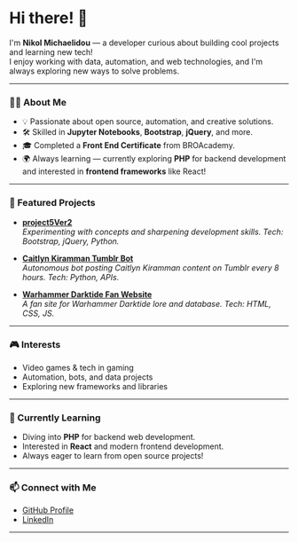 # Hi there! 👋

I'm **Nikol Michaelidou** — a developer curious about building cool projects and learning new tech!  
I enjoy working with data, automation, and web technologies, and I'm always exploring new ways to solve problems.

---

### 🧑‍💻 About Me
- 💡 Passionate about open source, automation, and creative solutions.
- 🛠️ Skilled in **Jupyter Notebooks**, **Bootstrap**, **jQuery**, and more.
- 🎓 Completed a **Front End Certificate** from BROAcademy.
- 🌍 Always learning — currently exploring **PHP** for backend development and interested in **frontend frameworks** like React!

---

### 🚀 Featured Projects

- [**project5Ver2**](https://github.com/nikolmichaelidou/project5Ver2)  
  *Experimenting with concepts and sharpening development skills. Tech: Bootstrap, jQuery, Python.*

- [**Caitlyn Kiramman Tumblr Bot**](https://github.com/nikolmichaelidou/TumblrBot_Caitlyn)  
  *Autonomous bot posting Caitlyn Kiramman content on Tumblr every 8 hours. Tech: Python, APIs.*

- [**Warhammer Darktide Fan Website**](https://github.com/nikolmichaelidou/Warhammer-40K-Psykers-Compendium)  
  *A fan site for Warhammer Darktide lore and database. Tech: HTML, CSS, JS.*

---

### 🎮 Interests

- Video games & tech in gaming
- Automation, bots, and data projects
- Exploring new frameworks and libraries

---

### 🌱 Currently Learning

- Diving into **PHP** for backend web development.
- Interested in **React** and modern frontend development.
- Always eager to learn from open source projects!

---

### 📫 Connect with Me

- [GitHub Profile](https://github.com/nikolmichaelidou)
- [LinkedIn](https://www.linkedin.com/in/nikoletta-michailidou-74284b21b/)

---
